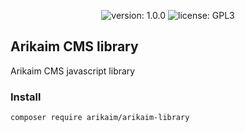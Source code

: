 <p align="center">
    <img src="https://img.shields.io/github/release/arikaim/arikaim-library.svg" alt="version: 1.0.0">
    <img src="https://img.shields.io/badge/License-GPLv3-blue.svg" alt="license: GPL3">
</p>

## Arikaim CMS library
Arikaim CMS javascript library

### Install
```
composer require arikaim/arikaim-library
```

